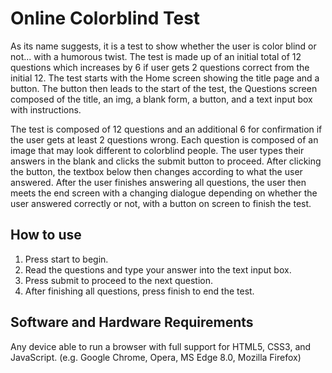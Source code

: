 # Online Colorblind Test

As its name suggests, it is a test to show whether the user is color blind or not... with a humorous twist. The test is made up of an initial total of 12 questions which increases by 6 if user gets 2 questions correct from the initial 12. The test starts with the Home screen showing the title page and a button. The button then leads to the start of the test, the Questions screen composed of the title, an img, a blank form, a button, and a text input box with instructions.

The test is composed of 12 questions and an additional 6 for confirmation if the user gets at least 2 questions wrong. Each question is composed of an image that may look different to colorblind people. The user types their answers in the blank and clicks the submit button to proceed. After clicking the button, the textbox below then changes according to what the user answered. After the user finishes answering all questions, the user then meets the end screen with a changing dialogue depending on whether the user answered correctly or not, with a button on screen to finish the test.

## How to use
1. Press start to begin.
2. Read the questions and type your answer into the text input box.
3. Press submit to proceed to the next question.
4. After finishing all questions, press finish to end the test.
   
## Software and Hardware Requirements
Any device able to run a browser with full support for HTML5, CSS3, and JavaScript. (e.g. Google Chrome, Opera, MS Edge 8.0, Mozilla Firefox)

<!-- Add any showcase screenshots, additional artwork, and link to video presentation. -->
